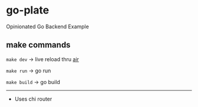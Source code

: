 # go-plate

Opinionated Go Backend Example

## make commands

`make dev` -> live reload thru [air](https://github.com/air-verse/air)

`make run` -> go run

`make build` -> go build

---

- Uses chi router
